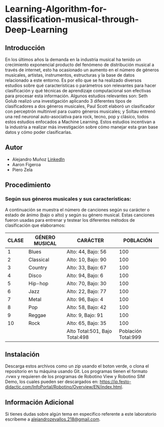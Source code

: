 # Learning-Algorithm-for-classification-musical-through-Deep-Learning

## Introducción
En los últimos años la demanda en la industria musical ha tenido un crecimiento exponencial producto del fenómeno de distribución musical a través de internet, esto ha ocasionado un aumento en el número de géneros musicales, artistas, instrumentos, estructuras y la base de datos relacionado a este entorno. Es por ello que se ha realizado diversos estudios sobre qué características o parámetros son relevantes para hacer clasificación y qué técnicas de aprendizaje computacional son efectivas para procesar esta información. Algunos estudios relevantes son: Seth Golub realizó una investigación aplicando 3 diferentes tipos de clasificadores a dos géneros musicales, Paul Scott elaboró un clasificador con perceptrón multinivel para cuatro géneros musicales; y Soltau entrenó una red neuronal auto-asociativa para rock, tecno, pop y clásico, todos estos estudios enfocados a Machine Learning. Estos estudios incentivan a la industria a realizar más investigación sobre cómo manejar esta gran base datos y cómo poder clasificarlas.

## Autor
* Alejandro Muñoz [LinkedIn](https://www.linkedin.com/in/alejandromz2/)
* Aaron Figeroa
* Piero Zela

## Procedimiento
### Según sus géneros musicales y sus características:
A continuación se muestra el número de canciones según su carácter o estado de ánimo (bajo o alto) y según su género musical. Estas canciones fueron usadas para entrenar y testear los diferentes métodos de clasificación que elaboramos:

| CLASE | GÉNERO MUSICAL | CARÁCTER | POBLACIÓN|
|-------|-------|--------------------|---|
| 1     | Blues | Alto: 44, Bajo: 56 |100|
| 2     | Classical | Alto: 10, Bajo: 90 |100|
| 3     | Country | Alto: 33, Bajo: 67 |100|
| 4     | Disco | Alto: 94, Bajo: 6 |100|
| 5     | Hip-hop | Alto: 70, Bajo: 30 |100|
| 6     | Jazz | Alto: 22, Bajo: 77 |100|
| 7     | Metal | Alto: 96, Bajo: 4 |100|
| 8     | Pop | Alto: 58, Bajo: 42 |100|
| 9     | Reggae | Alto: 9, Bajo: 91 |100|
| 10    | Rock | Alto: 65, Bajo: 35 |100|
|       |      |Alto Total:501, Bajo Total:498| Población Total:999|


## Instalación
Descarga estos archivos como un zip usando el boton verde, o clona el repositorio en tu máquina usando Git. 
Los programas tienen el formato .rvwx y requieren de los programas de Robotino View y Robotino SIM Demo, los cuales pueden ser descargados en: https://ip.festo-didactic.com/InfoPortal/Robotino/Overview/EN/index.html. 

## Información Adicional
Si tienes dudas sobre algún tema en especifico referente a este laboratorio escribeme a alejandrozevallos.218@gmail.com. 
